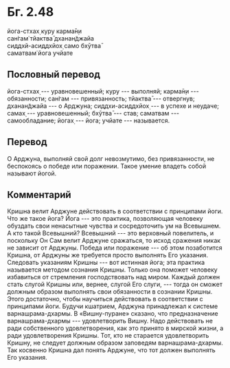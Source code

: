 # Бг. 2.48
йога-стхах̣ куру карма̄н̣и<br/>
сан̇гам̇ тйактва̄ дханан̃джайа<br/>
сиддхй-асиддхйох̣ само бхӯтва̄<br/>
саматвам̇ йога учйате
## Пословный перевод

йога-стхах̣ --- уравновешенный; куру --- выполняй; карма̄н̣и ---
обязанности; сан̇гам --- привязанность; тйактва̄ --- отвергнув;
дханан̃джайа --- о Арджуна; сиддхи-асиддхйох̣ --- в успехе и неудаче;
самах̣ --- уравновешенный; бхӯтва̄ --- став; саматвам --- самообладание;
йогах̣ --- йога; учйате --- называется.

## Перевод

О Арджуна, выполняй свой долг невозмутимо, без привязанности, не
беспокоясь о победе или поражении. Такое умение владеть собой называют
йогой.

## Комментарий

Кришна велит Арджуне действовать в соответствии с принципами йоги. Что
же такое йога? Йога --- это практика, позволяющая человеку обуздать свои
ненасытные чувства и сосредоточить ум на Всевышнем. А кто такой
Всевышний? Всевышний --- это верховный повелитель, и поскольку Он Сам
велит Арджуне сражаться, то исход сражения никак не зависит от Арджуны.
Победа или поражение --- об этом позаботится Кришна, от Арджуны же
требуется просто выполнять Его указания. Следовать указаниям Кришны ---
вот истинная йога; эта практика называется методом сознания Кришны.
Только она поможет человеку избавиться от стремления господствовать над
миром. Каждый должен стать слугой Кришны или, вернее, слугой Его слуги,
--- тогда он сможет должным образом выполнять свои обязанности в
сознании Кришны. Этого достаточно, чтобы научиться действовать в
соответствии с принципами йоги. Будучи кшатрием, Арджуна принадлежал к
системе варнашрама-дхармы. В «Вишну-пуране» сказано, что предназначение
варнашрама-дхармы --- удовлетворить Вишну. Надо действовать не ради
собственного удовлетворения, как это принято в мирской жизни, а ради
удовлетворения Кришны. Тот, кто не старается удовлетворить Кришну, не
следует должным образом заповедям варнашрама-дхармы. Так косвенно Кришна
дал понять Арджуне, что тот должен выполнять Его указания.

